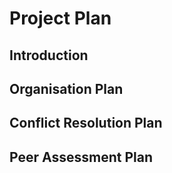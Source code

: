 # Project Plan

## Introduction

## Organisation Plan

## Conflict Resolution Plan

## Peer Assessment Plan
